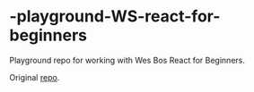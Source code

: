 # -playground-WS-react-for-beginners
Playground repo for working with Wes Bos React for Beginners.

Original [repo](https://github.com/wesbos/React-For-Beginners-Starter-Files).
